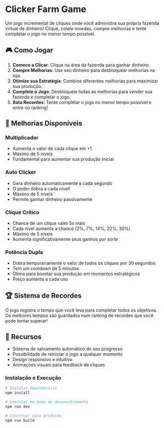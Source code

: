 # Clicker Farm Game

Um jogo incremental de cliques onde você administra sua própria fazenda virtual de dinheiro! Clique, colete moedas, compre melhorias e tente completar o jogo no menor tempo possível.

## 🎮 Como Jogar

1. **Comece a Clicar**: Clique na área da fazenda para ganhar dinheiro.
2. **Compre Melhorias**: Use seu dinheiro para desbloquear melhorias na loja.
3. **Otimize sua Estratégia**: Combine diferentes melhorias para maximizar sua produção.
4. **Complete o Jogo**: Desbloqueie todas as melhorias para vender sua fazenda e completar o jogo.
5. **Bata Recordes**: Tente completar o jogo no menor tempo possível e entre no ranking!

## 🛒 Melhorias Disponíveis

### Multiplicador
- Aumenta o valor de cada clique em +1
- Máximo de 5 níveis
- Fundamental para aumentar sua produção inicial

### Auto Clicker
- Gera dinheiro automaticamente a cada segundo
- O poder dobra a cada nível!
- Máximo de 5 níveis
- Permite ganhar dinheiro passivamente

### Clique Crítico
- Chance de um clique valer 5x mais
- Cada nível aumenta a chance (2%, 7%, 14%, 22%, 30%)
- Máximo de 5 níveis
- Aumenta significativamente seus ganhos por sorte

### Potência Dupla
- Dobra temporariamente o valor de todos os cliques por 30 segundos
- Tem um cooldown de 5 minutos
- Ótimo para boostar sua produção em momentos estratégicos
- Preço aumenta a cada uso

## 🏆 Sistema de Recordes

O jogo registra o tempo que você leva para completar todos os objetivos. Os melhores tempos são guardados num ranking de recordes que você pode tentar superar!

## 🔄 Recursos

- Sistema de salvamento automático do seu progresso
- Possibilidade de reiniciar o jogo a qualquer momento
- Design responsivo e intuitivo
- Animações visuais para feedback de cliques

### Instalação e Execução

```bash
# Instalar dependências
npm install

# Executar em modo de desenvolvimento
npm run dev

# Construir para produção
npm run build
```

